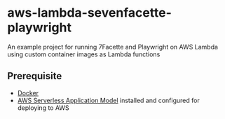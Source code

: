 # aws-lambda-sevenfacette-playwright
An example project for running 7Facette and Playwright on AWS Lambda using custom container images as Lambda functions

## Prerequisite

* [Docker](https://www.docker.com/)
* [AWS Serverless Application Model](https://aws.amazon.com/serverless/sam/) installed and configured for deploying to AWS

